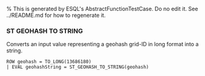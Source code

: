 % This is generated by ESQL's AbstractFunctionTestCase. Do no edit it. See ../README.md for how to regenerate it.

### ST GEOHASH TO STRING
Converts an input value representing a geohash grid-ID in long format into a string.

```esql
ROW geohash = TO_LONG(13686180)
| EVAL geohashString = ST_GEOHASH_TO_STRING(geohash)
```
